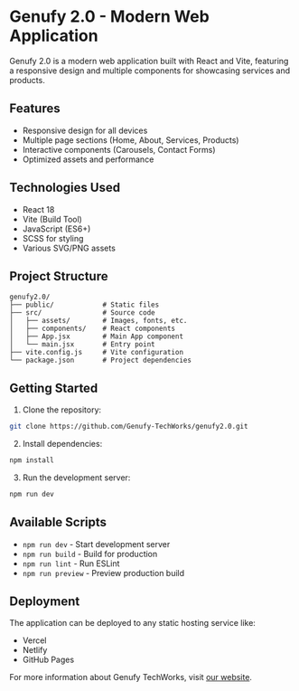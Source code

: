 # Genufy 2.0 - Modern Web Application

Genufy 2.0 is a modern web application built with React and Vite, featuring a responsive design and multiple components for showcasing services and products.

## Features

- Responsive design for all devices
- Multiple page sections (Home, About, Services, Products)
- Interactive components (Carousels, Contact Forms)
- Optimized assets and performance

## Technologies Used

- React 18
- Vite (Build Tool)
- JavaScript (ES6+)
- SCSS for styling
- Various SVG/PNG assets

## Project Structure

```
genufy2.0/
├── public/            # Static files
├── src/               # Source code
│   ├── assets/        # Images, fonts, etc.
│   ├── components/    # React components
│   ├── App.jsx        # Main App component
│   └── main.jsx       # Entry point
├── vite.config.js     # Vite configuration
└── package.json       # Project dependencies
```

## Getting Started

1. Clone the repository:

```bash
git clone https://github.com/Genufy-TechWorks/genufy2.0.git
```

2. Install dependencies:

```bash
npm install
```

3. Run the development server:

```bash
npm run dev
```

## Available Scripts

- `npm run dev` - Start development server
- `npm run build` - Build for production
- `npm run lint` - Run ESLint
- `npm run preview` - Preview production build

## Deployment

The application can be deployed to any static hosting service like:

- Vercel
- Netlify
- GitHub Pages

For more information about Genufy TechWorks, visit [our website](https://genufy.in).
